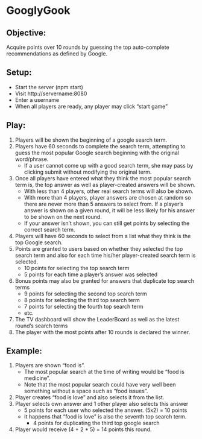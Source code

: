 # GooglyGook

## Objective:
Acquire points over 10 rounds by guessing the top auto-complete recommendations as defined by Google.  

## Setup:
* Start the server (npm start)
* Visit http://servername:8080
* Enter a username
* When all players are ready, any player may click “start game”

## Play:
1. Players will be shown the beginning of a google search term.    
1. Players have 60 seconds to complete the search term, attempting to guess the most popular Google search beginning with the original word/phrase.
   * If a user cannot come up with a good search term, she may pass by clicking submit without modifying the original term.
1. Once all players have entered what they think the most popular search term is, the top answer as well as player-created answers will be shown.
   * With less than 4 players, other real search terms will also be shown.  
   * With more than 4 players, player answers are chosen at random so there are never more than 5 answers to select from. If a player’s answer is shown on a given round, it will be less likely for his answer to be shown on the next round.
   * If your answer isn’t shown, you can still get points by selecting the correct search term.  
1. Players will have 60 seconds to select from a list what they think is the top Google search.
1. Points are granted to users based on whether they selected the top search term and also for each time his/her player-created search term is selected.
   * 10 points for selecting the top search term
   * 5 points for each time a player’s answer was selected
1. Bonus points may also be granted for answers that duplicate top search terms
   * 9 points for selecting the second top search term
   * 8 points for selecting the third top search term
   * 7 points for selecting the fourth top search term
   * etc.
1. The TV dashboard will show the LeaderBoard as well as the latest round’s search terms
1. The player with the most points after 10 rounds is declared the winner.

## Example:
1. Players are shown “food is”.
   * The most popular search at the time of writing  would be “food is medicine”.  
   * Note that the most popular search could have very well been something without a space such as “food issues”.  
1. Player creates “food is love” and also selects it from the list.
1. Player selects own answer and 1 other player also selects this answer
   * 5 points for each user who selected the answer. (5x2) = 10 points
   * It happens that “food is love" is also the seventh top search term.
      * 4 points for duplicating the third top google search
1. Player would receive (4 + 2 * 5) = 14 points this round.
